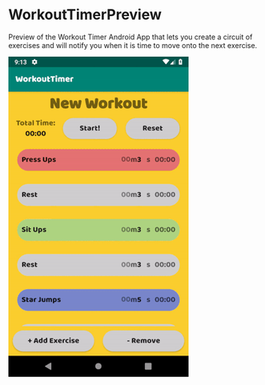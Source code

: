 # WorkoutTimerPreview
Preview of the Workout Timer
Android App that lets you create a circuit of exercises and will notify you when it is time to move onto the next exercise.


![](workoutTimerLoopSmall.gif) <!-- .element height="50%" width="50%" -->
